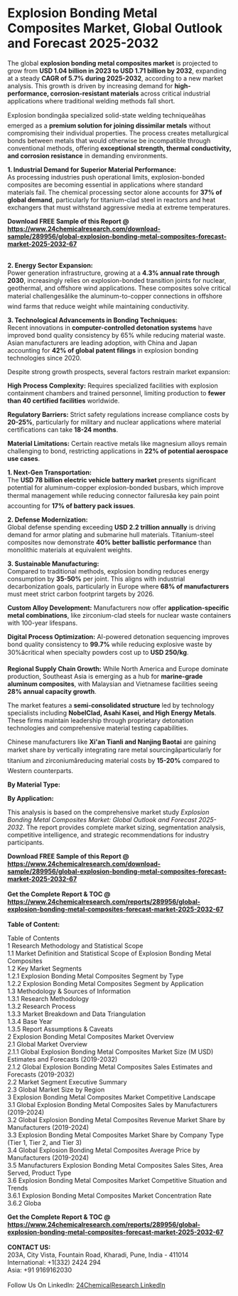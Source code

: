 <h1>Explosion Bonding Metal Composites Market, Global Outlook and Forecast 2025-2032</h1><p>The global <strong>explosion bonding metal composites market</strong> is projected to grow from <strong>USD 1.04 billion in 2023 to USD 1.71 billion by 2032</strong>, expanding at a steady <strong>CAGR of 5.7% during 2025-2032</strong>, according to a new market analysis. This growth is driven by increasing demand for <strong>high-performance, corrosion-resistant materials</strong> across critical industrial applications where traditional welding methods fall short.</p><p>Explosion bondingâa specialized solid-state welding techniqueâhas emerged as a <strong>premium solution for joining dissimilar metals</strong> without compromising their individual properties. The process creates metallurgical bonds between metals that would otherwise be incompatible through conventional methods, offering <strong>exceptional strength, thermal conductivity, and corrosion resistance</strong> in demanding environments.</p><p><strong>1. Industrial Demand for Superior Material Performance:</strong><br>
As processing industries push operational limits, explosion-bonded composites are becoming essential in applications where standard materials fail. The chemical processing sector alone accounts for <strong>37% of global demand</strong>, particularly for titanium-clad steel in reactors and heat exchangers that must withstand aggressive media at extreme temperatures.</p><div><b>Download FREE Sample of this Report @ 
            <a href="https://www.24chemicalresearch.com/download-sample/289956/global-explosion-bonding-metal-composites-forecast-market-2025-2032-67">
            https://www.24chemicalresearch.com/download-sample/289956/global-explosion-bonding-metal-composites-forecast-market-2025-2032-67</a></b></div><br><p><strong>2. Energy Sector Expansion:</strong><br>
Power generation infrastructure, growing at a <strong>4.3% annual rate through 2030</strong>, increasingly relies on explosion-bonded transition joints for nuclear, geothermal, and offshore wind applications. These composites solve critical material challengesâlike the aluminum-to-copper connections in offshore wind farms that reduce weight while maintaining conductivity.</p><p><strong>3. Technological Advancements in Bonding Techniques:</strong><br>
Recent innovations in <strong>computer-controlled detonation systems</strong> have improved bond quality consistency by 65% while reducing material waste. Asian manufacturers are leading adoption, with China and Japan accounting for <strong>42% of global patent filings</strong> in explosion bonding technologies since 2020.</p><p>Despite strong growth prospects, several factors restrain market expansion:</p><p><strong>High Process Complexity:</strong> Requires specialized facilities with explosion containment chambers and trained personnel, limiting production to <strong>fewer than 40 certified facilities</strong> worldwide.</p><p><strong>Regulatory Barriers:</strong> Strict safety regulations increase compliance costs by <strong>20-25%</strong>, particularly for military and nuclear applications where material certifications can take <strong>18-24 months</strong>.</p><p><strong>Material Limitations:</strong> Certain reactive metals like magnesium alloys remain challenging to bond, restricting applications in <strong>22% of potential aerospace use cases</strong>.</p><p><strong>1. Next-Gen Transportation:</strong><br>
The <strong>USD 78 billion electric vehicle battery market</strong> presents significant potential for aluminum-copper explosion-bonded busbars, which improve thermal management while reducing connector failuresâa key pain point accounting for <strong>17% of battery pack issues</strong>.</p><p><strong>2. Defense Modernization:</strong><br>
Global defense spending exceeding <strong>USD 2.2 trillion annually</strong> is driving demand for armor plating and submarine hull materials. Titanium-steel composites now demonstrate <strong>40% better ballistic performance</strong> than monolithic materials at equivalent weights.</p><p><strong>3. Sustainable Manufacturing:</strong><br>
Compared to traditional methods, explosion bonding reduces energy consumption by <strong>35-50%</strong> per joint. This aligns with industrial decarbonization goals, particularly in Europe where <strong>68% of manufacturers</strong> must meet strict carbon footprint targets by 2026.</p><p><strong>Custom Alloy Development:</strong> Manufacturers now offer <strong>application-specific metal combinations</strong>, like zirconium-clad steels for nuclear waste containers with 100-year lifespans.</p><p><strong>Digital Process Optimization:</strong> AI-powered detonation sequencing improves bond quality consistency to <strong>99.7%</strong> while reducing explosive waste by 30%âcritical when specialty powders cost up to <strong>USD 250/kg</strong>.</p><p><strong>Regional Supply Chain Growth:</strong> While North America and Europe dominate production, Southeast Asia is emerging as a hub for <strong>marine-grade aluminum composites</strong>, with Malaysian and Vietnamese facilities seeing <strong>28% annual capacity growth</strong>.</p><p>The market features a <strong>semi-consolidated structure</strong> led by technology specialists including <strong>NobelClad, Asahi Kasei, and High Energy Metals</strong>. These firms maintain leadership through proprietary detonation technologies and comprehensive material testing capabilities.</p><p>Chinese manufacturers like <strong>Xi'an Tianli and Nanjing Baotai</strong> are gaining market share by vertically integrating rare metal sourcingâparticularly for titanium and zirconiumâreducing material costs by <strong>15-20%</strong> compared to Western counterparts.</p><p><strong>By Material Type:</strong></p><p><strong>By Application:</strong></p><p>This analysis is based on the comprehensive market study <em>Explosion Bonding Metal Composites Market: Global Outlook and Forecast 2025-2032</em>. The report provides complete market sizing, segmentation analysis, competitive intelligence, and strategic recommendations for industry participants.</p><div><b>Download FREE Sample of this Report @ 
            <a href="https://www.24chemicalresearch.com/download-sample/289956/global-explosion-bonding-metal-composites-forecast-market-2025-2032-67">
            https://www.24chemicalresearch.com/download-sample/289956/global-explosion-bonding-metal-composites-forecast-market-2025-2032-67</a></b></div><br><div><b>Get the Complete Report & TOC @ 
            <a href="https://www.24chemicalresearch.com/reports/289956/global-explosion-bonding-metal-composites-forecast-market-2025-2032-67">
            https://www.24chemicalresearch.com/reports/289956/global-explosion-bonding-metal-composites-forecast-market-2025-2032-67</a></b></div><br>
            <b>Table of Content:</b><p>Table of Contents<br />
1 Research Methodology and Statistical Scope<br />
1.1 Market Definition and Statistical Scope of Explosion Bonding Metal Composites<br />
1.2 Key Market Segments<br />
1.2.1 Explosion Bonding Metal Composites Segment by Type<br />
1.2.2 Explosion Bonding Metal Composites Segment by Application<br />
1.3 Methodology & Sources of Information<br />
1.3.1 Research Methodology<br />
1.3.2 Research Process<br />
1.3.3 Market Breakdown and Data Triangulation<br />
1.3.4 Base Year<br />
1.3.5 Report Assumptions & Caveats<br />
2 Explosion Bonding Metal Composites Market Overview<br />
2.1 Global Market Overview<br />
2.1.1 Global Explosion Bonding Metal Composites Market Size (M USD) Estimates and Forecasts (2019-2032)<br />
2.1.2 Global Explosion Bonding Metal Composites Sales Estimates and Forecasts (2019-2032)<br />
2.2 Market Segment Executive Summary<br />
2.3 Global Market Size by Region<br />
3 Explosion Bonding Metal Composites Market Competitive Landscape<br />
3.1 Global Explosion Bonding Metal Composites Sales by Manufacturers (2019-2024)<br />
3.2 Global Explosion Bonding Metal Composites Revenue Market Share by Manufacturers (2019-2024)<br />
3.3 Explosion Bonding Metal Composites Market Share by Company Type (Tier 1, Tier 2, and Tier 3)<br />
3.4 Global Explosion Bonding Metal Composites Average Price by Manufacturers (2019-2024)<br />
3.5 Manufacturers Explosion Bonding Metal Composites Sales Sites, Area Served, Product Type<br />
3.6 Explosion Bonding Metal Composites Market Competitive Situation and Trends<br />
3.6.1 Explosion Bonding Metal Composites Market Concentration Rate<br />
3.6.2 Globa</p><div><b>Get the Complete Report & TOC @ 
            <a href="https://www.24chemicalresearch.com/reports/289956/global-explosion-bonding-metal-composites-forecast-market-2025-2032-67">
            https://www.24chemicalresearch.com/reports/289956/global-explosion-bonding-metal-composites-forecast-market-2025-2032-67</a></b></div><br><b>CONTACT US:</b><br>
            203A, City Vista, Fountain Road, Kharadi, Pune, India - 411014<br>
            International: +1(332) 2424 294<br>
            Asia: +91 9169162030 <br><br>
            Follow Us On LinkedIn: <a href="https://www.linkedin.com/company/24chemicalresearch/">24ChemicalResearch LinkedIn</a>